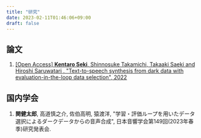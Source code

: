 ```yaml
---
title: "研究"
date: 2023-02-11T01:46:06+09:00
draft: false
---
```


## 論文

1. [[Open Access] **Kentaro Seki**, Shinnosuke Takamichi, Takaaki Saeki and Hiroshi Saruwatari , "Text-to-speech synthesis from dark data with evaluation-in-the-loop data selection", 2022](https://arxiv.org/abs/2210.14850)

## 国内学会
1. **関健太郎**, 高道慎之介, 佐伯高明, 猿渡洋, "学習・評価ループを用いたデータ選択によるダークデータからの音声合成", 日本音響学会第149回(2023年春季)研究発表会.

